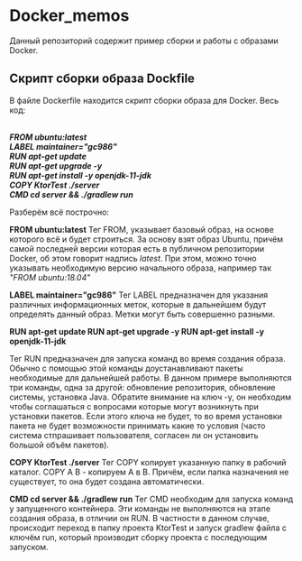 # Docker_memos
Данный репозиторий содержит пример сборки и работы с образами Docker.

<h2>Скрипт сборки образа <b>Dockfile</b></h2>
В файле Dockerfile находится скрипт сборки образа для Docker. 
Весь код:
<br>
<br>

<i><b>
FROM ubuntu:latest <br>
LABEL maintainer="gc986" <br>
RUN apt-get update  <br>
RUN apt-get upgrade -y <br>
RUN apt-get install -y openjdk-11-jdk <br>
COPY KtorTest ./server <br>
CMD cd server && ./gradlew run <br>
</b></i>

Разберём всё построчно:

<b>FROM ubuntu:latest</b>
Тег FROM, указывает базовый образ, на основе которого всё и будет строиться. За основу взят образ Ubuntu, причём самой последней версии которая есть в публичном репозитории Docker, об этом говорит надпись <i>latest</i>. При этом, можно точно указывать необходимую версию начального образа, например так <i>"FROM ubuntu:18.04"</i>

<b>LABEL maintainer="gc986"</b>
Тег LABEL предназначен для указания различных информационных меток, которые в дальнейшем будут определять данный образ. Метки могут быть совершенно разными.

<b>RUN apt-get update 
RUN apt-get upgrade -y
RUN apt-get install -y openjdk-11-jdk</b>

Тег RUN предназначен для запуска команд во время создания образа. Обычно с помощью этой команды доустанавливают пакеты необходимые для дальнейшей работы. В данном примере выполняются три команды, одна за другой: обновление репозитория, обновление системы, установка Java. Обратите внимание на ключ -y, он необходим чтобы соглашаться с вопросами которые могут возникнуть при установки пакетов. Если этого ключа не будет, то во время установки пакета не будет возможности принимать какие то условия (часто система стпрашивает пользователя, согласен ли он установить большой объём пакетов).

<b>COPY KtorTest ./server</b>
Тег COPY копирует указанную папку в рабочий каталог. COPY A B - копируем A в B. Причём, если папка назначения не существует, то она будет создана автоматически.

<b>CMD cd server && ./gradlew run</b>
Тег CMD необходим для запуска команд у запущенного контейнера. Эти команды не выполняются на этапе создания образа, в отличии он RUN. В частности в данном случае, происходит переход в папку проекта KtorTest и запуск gradlew файла с ключём run, который производит сборку проекта с последующим запуском.

